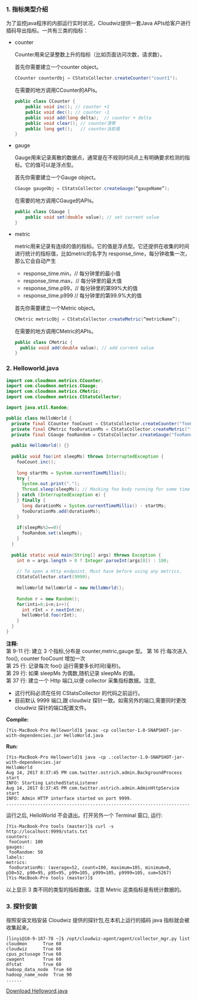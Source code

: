 ### 1. 指标类型介绍
为了监控java程序的内部运行实时状况，Cloudwiz提供一套Java APIs给客户进行插码导出指标。一共有三类的指标：

- counter

  Counter用来记录整数上升的指标（比如页面访问次数，请求数）。

  首先你需要建立一个counter object。
  ```java
  CCounter counterObj = CStatsCollector.createCounter("count1");
  ```
  在需要的地方调用CCounter的APIs。
  ```java
  public class CCounter {
      public void inc(); // counter +1
      public void dec(); // counter -1
      public void add(long delta);  // counter + delta
      public void clear(); // counter清零
      public long get();   // counter当前值
  }
  ```

- gauge

  Gauge用来记录离散的数据点，通常是在不规则时间点上有明确要求检测的指标。它的值可以是浮点型。

  首先你需要建立一个Gauge object。
  ```java
  CGauge gaugeObj = CStatsCollector.createGauge(“gaugeName”);
  ```
  在需要的地方调用CGauge的APIs。
  ```java
  public class CGauge {
      public void set(double value); // set current value
  }
  ```

- metric

  metric用来记录有连续的值的指标。它的值是浮点型。它还提供在收集的时间进行统计的指标值，比如metric的名字为 response_time，每分钟收集一次，那么它会自动产生
  - response_time.min，// 每分钟里的最小值
  - response_time.max，// 每分钟里的最大值
  - response_time.p99，// 每分钟里的第99%大的值
  - response_time.p999  // 每分钟里的第99.9%大的值

  首先你需要建立一个Metric object。
  ```java
  CMetric metricObj = CStatsCollector.createMetric(“metricName”);
  ```
  在需要的地方调用CMetric的APIs。
  ```java
  public class CMetric {
    public void add(double value); // add current value
  }
  ```



### 2. Helloworld.java
```java
import com.cloudmon.metrics.CCounter;
import com.cloudmon.metrics.CGauge;
import com.cloudmon.metrics.CMetric;
import com.cloudmon.metrics.CStatsCollector;

import java.util.Random;

public class HelloWorld {
  private final CCounter fooCount = CStatsCollector.createCounter("fooCount");
  private final CMetric fooDurationMs = CStatsCollector.createMetric("fooDurationMs");
  private final CGauge fooRandom = CStatsCollector.createGauge("fooRandom");
  
  public HelloWorld() {}
  
  public void foo(int sleepMs) throws InterruptedException {
    fooCount.inc();
    
    long startMs = System.currentTimeMillis();
    try {
      System.out.print(".");
      Thread.sleep(sleepMs); // Mocking foo body running for some time
    } catch (InterruptedException e) {
    } finally {
      long durationMs = System.currentTimeMillis() - startMs;
      fooDurationMs.add(durationMs);
    }
    
    if(sleepMs%2==0){
      fooRandom.set(sleepMs);
    }
  }
  
  public static void main(String[] args) throws Exception {
    int n = args.length > 0 ? Integer.parseInt(args[0]) : 100;
    
    // To open a Http endpoint. Must have before using any metrics.
    CStatsCollector.start(9999);
    
    HelloWorld helloWorld = new HelloWorld();
    
    Random r = new Random();
    for(inti=0;i<n;i++){
      int rInt = r.nextInt(n);
      helloWorld.foo(rInt);
    }
  }
}
```

**注释:**        
第 9-11 行: 建立 3 个指标,分布是 counter,metric,gauge 型。 第 16 行:每次进入 foo(), counter fooCount 增加一次        
第 25 行: 记录每次 foo() 运行需要多长时间(毫秒)。         
第 29 行: 如果 sleepMs 为偶数,随机记录 sleepMs 的值。        
第 37 行: 建立一个 Http 端口,以便 collector 采集指标数据。注意,
  - 这行代码必须在任何 CStatsCollector 的代码之前运行。
  - 目前默认 9999 端口,跟 cloudwiz 探针一致。如需另外的端口,需要同时更改 cloudwiz 探针的端口配置文件。

**Compile:**
```shell
[Yis-MacBook-Pro Helloworld]$ javac -cp collector-1.0-SNAPSHOT-jar-with-dependencies.jar HelloWorld.java
```

**Run:**
```shell
[Yis-MacBook-Pro Helloworld]$ java -cp .:collector-1.0-SNAPSHOT-jar-with-dependencies.jar
HelloWorld
Aug 14, 2017 8:37:45 PM com.twitter.ostrich.admin.BackgroundProcess start
INFO: Starting LatchedStatsListener
Aug 14, 2017 8:37:45 PM com.twitter.ostrich.admin.AdminHttpService start
INFO: Admin HTTP interface started on port 9999.
....................................................................................................
```

运行之后, HelloWorld 不会退出。打开另外一个 Terminal 窗口, 运行:
```shell
[Yis-MacBook-Pro tools (master)]$ curl -s http://localhost:9999/stats.txt
counters:
 fooCount: 100
gauges:
 fooRandom: 50
labels: 
metrics:
 fooDurationMs: (average=52, count=100, maximum=105, minimum=0, p50=52, p90=95, p95=95, p99=105, p999=105, p9999=105, sum=5267)
[Yis-MacBook-Pro tools (master)]$
```

以上显示 3 类不同的类型的指标数据。注意 Metric 这类指标是有统计数据的。



### 3. 探针安装
按照安装文档安装 Cloudwiz 提供的探针包,在本机上运行的插码 java 指标就会被收集起来。
```shell
[linyi@10-9-187-78 ~]$ /opt/cloudwiz-agent/agent/collector_mgr.py list
cloudmon      True 60
cloudwiz      True 60
cpus_pctusage True 60
cwagent       True 60
dfstat        True 60
hadoop_data_node  True 60
hadoop_name_node  True 90
......
```


<a href="http://cloudwiz.cn/document/part6/Helloworld.zip" download="http://cloudwiz.cn/document/part6/Helloworld.zip">Download Helloword.java</a>
